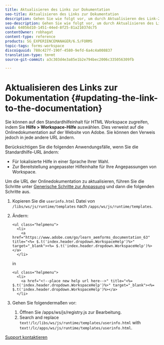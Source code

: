 ```yaml
---
title: Aktualisieren des Links zur Dokumentation
seo-title: Aktualisieren des Links zur Dokumentation
description: Gehen Sie wie folgt vor, um durch Aktualisieren des Link-Ziels für Workspace-Hilfe in AEM Forms auf Ihren benutzerdefinierten Link zur Dokumentation zu verweisen.
seo-description: Gehen Sie wie folgt vor, um durch Aktualisieren des Link-Ziels für Workspace-Hilfe in AEM Forms auf Ihren benutzerdefinierten Link zur Dokumentation zu verweisen.
uuid: 64056d10-1451-44ed-8f25-81a21037dc75
contentOwner: robhagat
content-type: reference
products: SG_EXPERIENCEMANAGER/6.5/FORMS
topic-tags: forms-workspace
discoiquuid: 788c427f-190f-4580-9efd-6a4c4a008837
translation-type: tm+mt
source-git-commit: a3c303d4e3a85e1b2e794bec2006c335056309fb

---
```



# Aktualisieren des Links zur Dokumentation {#updating-the-link-to-the-documentation}

Sie können auf den Standardhilfeinhalt für HTML Workspace zugreifen, indem Sie **Hilfe > Workspace-Hilfe** auswählen. Dies verweist auf die Onlinedokumentation auf der Website von Adobe. Sie können den Verweis jedoch in jede andere URL ändern.

Berücksichtigen Sie die folgenden Anwendungsfälle, wenn Sie die Standardhilfe-URL ändern:

* Für lokalisierte Hilfe in einer Sprache Ihrer Wahl.
* Zur Bereitstellung angepasster Hilfeinhalte für Ihre Angepassungen von Workspace.

Um die URL der Onlinedokumentation zu aktualisieren, führen Sie die Schritte unter [Generische Schritte zur Anpassung](/help/forms/using/generic-steps-html-workspace-customization.md) und dann die folgenden Schritte aus.

1. Kopieren Sie die `userinfo.html` Datei von `/libs/ws/js/runtime/templates` nach `/apps/ws/js/runtime/templates`.
1. Ändern:

   ```
   <ul class="helpmenu">
     <li>
       <a href="https://www.adobe.com/go/learn_aemforms_documentation_63" title="<%= $.t('index.header.dropdown.WorkspaceHelp')%>" target="_blank"><%= $.t('index.header.dropdown.WorkspaceHelp')%></a>
     </li>
   ```

   in

   ```
   <ul class="helpmenu">
     <li>
       <a href="<!--place new help url here-->" title="<%= $.t('index.header.dropdown.WorkspaceHelp')%>" target="_blank"><%= $.t('index.header.dropdown.WorkspaceHelp')%></a>
     </li>
   ```

1. Gehen Sie folgendermaßen vor:

   1. Öffnen Sie /apps/ws/js/registry.js zur Bearbeitung.
   1. Search and replace `text!/lc/libs/ws/js/runtime/templates/userinfo.html` with `text!/lc/apps/ws/js/runtime/templates/userinfo.html`.

[Support kontaktieren](https://www.adobe.com/account/sign-in.supportportal.html)
